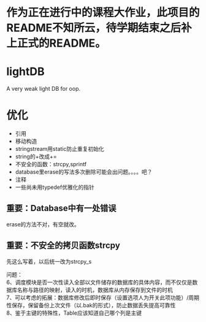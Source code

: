 
作为正在进行中的课程大作业，此项目的README不知所云，待学期结束之后补上正式的README。
=======
# lightDB
A very weak light DB for oop.<br/>

# 优化
* 引用
* 移动构造
* stringstream用static防止重复初始化
* string的+改成+=
* 不安全的函数：strcpy,sprintf
* database里erase的写法多次删除可能会出问题。。。。吧？
* 注释
* 一些尚未用typedef优雅化的指针


## 重要：Database中有一处错误
erase的方法不对，有空就改。<br/>

## 重要：不安全的拷贝函数strcpy
先这么写着，以后统一改为strcpy_s<br/>


问题：<br/>
6、调度模块是否一次性读入全部以文件储存的数据库的具体内容，而不仅仅是数据库名称与路径的映射，读入的时机，数据库从内存保存到文件的时机<br/>
7、可以考虑的拓展：数据库修改后即时保存（设置选项人为开关此项功能）/周期性保存，保留备份上次文件（以.bak的形式），防止数据丢失提高可靠性<br/>
8、鉴于主键的特殊性，Table应该知道自己哪个列是主键<br/>
  
  
 
 
 
